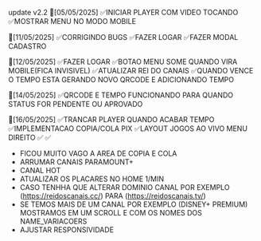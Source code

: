 update v2.2
🔄[05/05/2025]
✅INICIAR PLAYER COM VIDEO TOCANDO
✅MOSTRAR MENU NO MODO MOBILE

🔄[11/05/2025]
✅CORRIGINDO BUGS
✅FAZER LOGAR
✅FAZER MODAL CADASTRO

🔄[12/05/2025]
✅FAZER LOGAR
✅BOTAO MENU SOME QUANDO VIRA MOBILE(FICA INVISIVEL)
✅ATUALIZAR REI DO CANAIS
✅QUANDO VENCE O TEMPO ESTA GERANDO NOVO QRCODE E ADICIONANDO TEMPO

🔄[14/05/2025]
✅QRCODE E TEMPO FUNCIONANDO PARA QUANDO STATUS FOR PENDENTE OU APROVADO

🔄[16/05/2025]
✅TRANCAR PLAYER QUANDO ACABAR TEMPO
✅IMPLEMENTACAO COPIA/COLA PIX
✅LAYOUT JOGOS AO VIVO MENU DIREITO
✅
✅

-   FICOU MUITO VAGO A AREA DE COPIA E COLA
-   ARRUMAR CANAIS PARAMOUNT+ 
-   CANAL HOT
-   ATUALIZAR OS PLACARES NO HOME 1/MIN
-   CASO TENHHA QUE ALTERAR DOMINIO CANAL POR EXEMPLO (https://reidoscanais.cc/) PARA (https://reidoscanais.tv/)
-   SE TEMOS MAIS DE UM CANAL POR EXEMPLO (DISNEY+ PREMIUM) MOSTRAMOS EM UM SCROLL E COM OS NOMES DOS NAME_VARIACOERS
-   AJUSTAR RESPONSIVIDADE